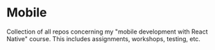 # Mobile

Collection of all repos concerning my "mobile development with React Native" course. This includes assignments, workshops, testing, etc.
